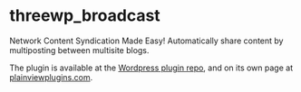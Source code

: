 threewp_broadcast
=================

Network Content Syndication Made Easy! Automatically share content by multiposting between multisite blogs.

The plugin is available at the <a href="https://wordpress.org/plugins/threewp-broadcast/">Wordpress plugin repo</a>, and on its own page at <a href="https://plainviewplugins.com/threewp-broadcast/">plainviewplugins.com</a>.
